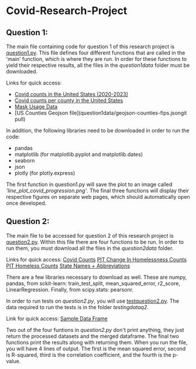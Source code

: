 # Covid-Research-Project

## Question 1:
The main file containing code for question 1 of this research project is [question1.py](question1.py). This file defines four different functions that are called in the 'main' function, which is where they are run. In order for these functions to yield their respective results, all the files in the *question1data* folder must be downloaded.

Links for quick access:
- [Covid counts in the United States (2020-2023)](question1data/us.csv)
- [Covid counts per county in the United States](question1data/us-counties-2020.csv)
- [Mask Usage Data](question1data/mask_use.csv)
- [US Counties Geojson file](question1data/geojson-counties-fips.jsongit pull)

In addition, the following libraries need to be downloaded in order to run the code:
- pandas
- matplotlib (for matplotlib.pyplot and matplotlib.dates)
- seaborn
- json
- plotly (for plotly.express)

The first function in question1.py will save the plot to an image called _'line_plot_covid_progression.png'_. The final three functions will display their respective figures on separate web pages, which should automatically open once developed.

## Question 2:
The main file to be accessed for question 2 of this research project is [question2.py](question2.py). Within this file there are four functions to be run. In order to run them, you must download all the files in the *question2data* folder. 

Links for quick access:
[Covid Counts](question2data/us-states.csv)
[PIT Change In Homelessness Counts](question2data/changeinhomelessness.csv)
[PIT Homeless Counts](question2data/PITcountsbystate.csv)
[State Names + Abbreviations](question2data/mapping.csv)

There are a few libraries necessary to download as well. These are numpy, pandas, from sckit-learn: train_test_split, mean_squared_error, r2_score, LinearRegression. Finally, from scipy.stats: pearsonr.

In order to run tests on *question2.py*, you will use [testquestion2.py](testquestion2.py). The data required to run the tests is in the folder *testingdataq2*. 

Link for quick access:
[Sample Data Frame](testingdataq2/sampledataframe.py)

Two out of the four funtions in *question2.py* don't print anything, they just return the processed datasets and the merged dataframe. The final two functions print the results along with returning them. When you run the file, you will have 4 lines of output. The first is the mean squared error, second is R-squared, third is the correlation coefficient, and the fourth is the p-value.

